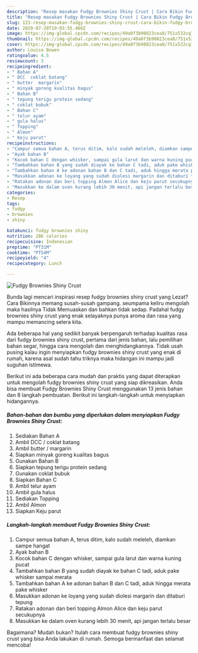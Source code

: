 ```yaml
---
description: "Resep masakan Fudgy Brownies Shiny Crust | Cara Bikin Fudgy Brownies Shiny Crust Yang Sedap"
title: "Resep masakan Fudgy Brownies Shiny Crust | Cara Bikin Fudgy Brownies Shiny Crust Yang Sedap"
slug: 123-resep-masakan-fudgy-brownies-shiny-crust-cara-bikin-fudgy-brownies-shiny-crust-yang-sedap
date: 2020-07-28T19:03:55.466Z
image: https://img-global.cpcdn.com/recipes/49a0f3b90823cea8/751x532cq70/fudgy-brownies-shiny-crust-foto-resep-utama.jpg
thumbnail: https://img-global.cpcdn.com/recipes/49a0f3b90823cea8/751x532cq70/fudgy-brownies-shiny-crust-foto-resep-utama.jpg
cover: https://img-global.cpcdn.com/recipes/49a0f3b90823cea8/751x532cq70/fudgy-brownies-shiny-crust-foto-resep-utama.jpg
author: Louisa Bowen
ratingvalue: 4.5
reviewcount: 3
recipeingredient:
- " Bahan A"
- " DCC  coklat batang"
- " butter  margarin"
- " minyak goreng kualitas bagus"
- " Bahan B"
- " tepung terigu protein sedang"
- " coklat bubuk"
- " Bahan C"
- " telur ayam"
- " gula halus"
- " Topping"
- " Almon"
- " Keju parut"
recipeinstructions:
- "Campur semua bahan A, terus ditim, kalo sudah meleleh, diamkan sampe hangat"
- "Ayak bahan B"
- "Kocok bahan C dengan whisker, sampai gula larut dan warna kuning pucat"
- "Tambahkan bahan B yang sudah diayak ke bahan C tadi, aduk pake whisker sampai merata"
- "Tambahkan bahan A ke adonan bahan B dan C tadi, aduk hingga merata pake whisker"
- "Masukkan adonan ke loyang yang sudah diolesi margarin dan ditaburi tepung"
- "Ratakan adonan dan beri topping Almon Alice dan keju parut secukupnya"
- "Masukkan ke dalam oven kurang lebih 30 menit, api jangan terlalu besar"
categories:
- Resep
tags:
- fudgy
- brownies
- shiny

katakunci: fudgy brownies shiny 
nutrition: 286 calories
recipecuisine: Indonesian
preptime: "PT31M"
cooktime: "PT54M"
recipeyield: "4"
recipecategory: Lunch

---
```



![Fudgy Brownies Shiny Crust](https://img-global.cpcdn.com/recipes/49a0f3b90823cea8/751x532cq70/fudgy-brownies-shiny-crust-foto-resep-utama.jpg)

Bunda lagi mencari inspirasi resep fudgy brownies shiny crust yang Lezat? Cara Bikinnya memang susah-susah gampang. seumpama keliru mengolah maka hasilnya Tidak Memuaskan dan bahkan tidak sedap. Padahal fudgy brownies shiny crust yang enak selayaknya punya aroma dan rasa yang mampu memancing selera kita.

Ada beberapa hal yang sedikit banyak berpengaruh terhadap kualitas rasa dari fudgy brownies shiny crust, pertama dari jenis bahan, lalu pemilihan bahan segar, hingga cara mengolah dan menghidangkannya. Tidak usah pusing kalau ingin menyiapkan fudgy brownies shiny crust yang enak di rumah, karena asal sudah tahu triknya maka hidangan ini mampu jadi suguhan istimewa.




Berikut ini ada beberapa cara mudah dan praktis yang dapat diterapkan untuk mengolah fudgy brownies shiny crust yang siap dikreasikan. Anda bisa membuat Fudgy Brownies Shiny Crust menggunakan 13 jenis bahan dan 8 langkah pembuatan. Berikut ini langkah-langkah untuk menyiapkan hidangannya.

<!--inarticleads1-->

##### Bahan-bahan dan bumbu yang diperlukan dalam menyiapkan Fudgy Brownies Shiny Crust:

1. Sediakan  Bahan A
1. Ambil  DCC / coklat batang
1. Ambil  butter / margarin
1. Siapkan  minyak goreng kualitas bagus
1. Gunakan  Bahan B
1. Siapkan  tepung terigu protein sedang
1. Gunakan  coklat bubuk
1. Siapkan  Bahan C
1. Ambil  telur ayam
1. Ambil  gula halus
1. Sediakan  Topping
1. Ambil  Almon
1. Siapkan  Keju parut




<!--inarticleads2-->

##### Langkah-langkah membuat Fudgy Brownies Shiny Crust:

1. Campur semua bahan A, terus ditim, kalo sudah meleleh, diamkan sampe hangat
1. Ayak bahan B
1. Kocok bahan C dengan whisker, sampai gula larut dan warna kuning pucat
1. Tambahkan bahan B yang sudah diayak ke bahan C tadi, aduk pake whisker sampai merata
1. Tambahkan bahan A ke adonan bahan B dan C tadi, aduk hingga merata pake whisker
1. Masukkan adonan ke loyang yang sudah diolesi margarin dan ditaburi tepung
1. Ratakan adonan dan beri topping Almon Alice dan keju parut secukupnya
1. Masukkan ke dalam oven kurang lebih 30 menit, api jangan terlalu besar




Bagaimana? Mudah bukan? Itulah cara membuat fudgy brownies shiny crust yang bisa Anda lakukan di rumah. Semoga bermanfaat dan selamat mencoba!
